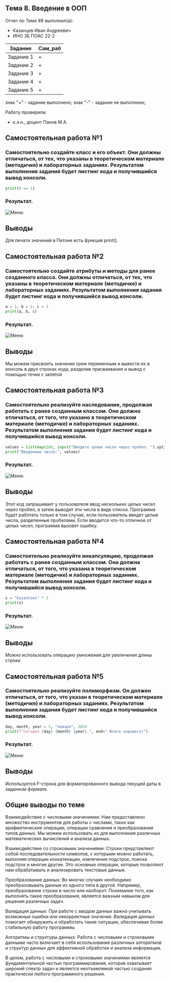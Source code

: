 ## Тема 8. Введение в ООП
Отчет по Теме #8 выполнил(а):
- Казанцев Иван Андреевич
- ИНО ЗБ ПОАС 22-2

| Задание | Сам_раб |
| ------ | ------ |
| Задание 1 | + |
| Задание 2 | + |
| Задание 3 | + |
| Задание 4 | + |
| Задание 5 | + |

знак "+" - задание выполнено; знак "-" - задание не выполнено;

Работу проверили:
- к.э.н., доцент Панов М.А.

## Самостоятельная работа №1
### Самостоятельно создайте класс и его объект. Они должны отличаться, от тех, что указаны в теоретическом материале (методичке) и лабораторных заданиях. Результатом выполнения задания будет листинг кода и получившийся вывод консоли.

```python
print(0 == 1)
```
### Результат.
![Меню](https://github.com/KazantsevIvanAndreevich/software_engineering/blob/%D0%A2%D0%B5%D0%BC%D0%B0_2/pic/tema2_1.png)

## Выводы
Для печати значений в Питоне есть функция print().
  
## Самостоятельная работа №2
### Самостоятельно создайте атрибуты и методы для ранее созданного класса. Они должны отличаться, от тех, что указаны в теоретическом материале (методичке) и лабораторных заданиях. Результатом выполнения задания будет листинг кода и получившийся вывод консоли.
```python
a = 1; b = 2; c = 3
print(a, b, c)
```
### Результат.
![Меню](https://github.com/KazantsevIvanAndreevich/software_engineering/blob/%D0%A2%D0%B5%D0%BC%D0%B0_2/pic/tema2_2.png)

## Выводы
Мы можем присвоить значения трем переменным и вывести их в консоль в двух строках кода, разделив присваивание и вывод с помощью точки с запятой
  
## Самостоятельная работа №3
### Самостоятельно реализуйте наследование, продолжая работать с ранее созданным классом. Оно должно отличаться, от того, что указано в теоретическом материале (методичке) и лабораторных заданиях. Результатом выполнения задания будет листинг кода и получившийся вывод консоли.

```python
values = list(map(int, input("Введите целые числа через пробел: ").split()))
print("Введенные числа:", values)
```
### Результат.
![Меню](https://github.com/KazantsevIvanAndreevich/software_engineering/blob/%D0%A2%D0%B5%D0%BC%D0%B0_2/pic/tema2_3.png)

## Выводы
Этот код запрашивает у пользователя ввод нескольких целых чисел через пробел, а затем выводит эти числа в виде списка. Программа будет работать только в том случае, если пользователь введет целые числа, разделенные пробелами. Если вводится что-то отличное от целых чисел, программа вызовет ошибку.
  
## Самостоятельная работа №4
### Самостоятельно реализуйте инкапсуляцию, продолжая работать с ранее созданным классом. Она должна отличаться, от того, что указана в теоретическом материале (методичке) и лабораторных заданиях. Результатом выполнения задания будет листинг кода и получившийся вывод консоли.
```python
s = "kazantsev" * 3
print(s)
```
### Результат.
![Меню](https://github.com/KazantsevIvanAndreevich/software_engineering/blob/%D0%A2%D0%B5%D0%BC%D0%B0_2/pic/tema2_4.png)

## Выводы
Можно использовать операцию умножения для увеличения длины строки
  
## Самостоятельная работа №5
### Самостоятельно реализуйте полиморфизм. Он должен отличаться, от того, что указан в теоретическом материале (методичке) и лабораторных заданиях. Результатом выполнения задания будет листинг кода и получившийся вывод консоли.

```python
day, month, year = 1, "января", 2024
print(f"Сегодня {day} {month} {year}.", end=" Всего хорошего!")
```
### Результат.
![Меню](https://github.com/KazantsevIvanAndreevich/software_engineering/blob/%D0%A2%D0%B5%D0%BC%D0%B0_2/pic/tema2_5.png)

## Выводы
Используется F-строка для форматированного вывода текущей даты в заданном формате. 
  
## Общие выводы по теме
Взаимодействие с числовыми значениями: Нам предоставлено множество инструментов для работы с числами, таких как арифметические операции, операции сравнения и преобразования типов данных. Мы можем использовать их для выполнения различных математических вычислений и анализа данных.

Взаимодействие со строковыми значениями: Строки представляют собой последовательности символов, с которыми можно работать, выполняя операции конкатенации, извлечения подстрок, поиска подстрок и многие другие. Это основные операции, которые позволяют нам обрабатывать и анализировать текстовые данные.

Преобразование данных: Во многих случаях необходимо преобразовывать данные из одного типа в другой. Например, преобразование строки в число или наоборот. Понимание того, как выполнять такие преобразования, является важным навыком для решения различных задач.

Валидация данных: При работе с вводом данных важно учитывать возможные ошибки или некорректные значения. Валидация данных помогает обнаружить и обработать такие ситуации, обеспечивая более стабильную работу программы.

Алгоритмы и структуры данных: Работа с числовыми и строковыми данными часто включает в себя использование различных алгоритмов и структур данных для эффективной обработки и анализа информации.

В целом, работа с числовыми и строковыми значениями является фундаментальной частью программирования, которая охватывает широкий спектр задач и является неотъемлемой частью создания практически любого программного решения.

